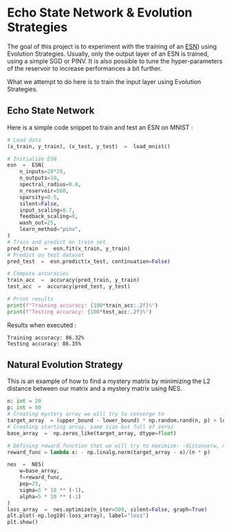 
# Echo State Network & Evolution Strategies

The goal of this project is to experiment with the training of an [ESN](http://www.scholarpedia.org/article/Echo_state_network)) using Evolution Strategies. Usually, only the output layer of an ESN is trained, using a simple SGD or PINV. It is also possible to tune the hyper-parameters of the reservoir to increase performances a bit further.

What we attempt to do here is to train the input layer using Evolution Strategies.

## Echo State Network

Here is a simple code snippet to train and test an ESN on MNIST :
```Python
# Load data
(x_train, y_train), (x_test, y_test)  =  load_mnist()

# Initialize ESN
esn  =  ESN(
	n_inputs=28*28,
	n_outputs=10,
	spectral_radius=0.8,
	n_reservoir=500,
	sparsity=0.5,
	silent=False,
	input_scaling=0.7,
	feedback_scaling=0,
	wash_out=25,
	learn_method="pinv",
)
# Train and predict on train set
pred_train  =  esn.fit(x_train, y_train)
# Predict on test dataset
pred_test  =  esn.predict(x_test, continuation=False)

# Compute accuracies
train_acc  =  accuracy(pred_train, y_train)
test_acc  =  accuracy(pred_test, y_test)

# Print results
print(f"Training accuracy: {100*train_acc:.2f}%")
print(f"Testing accuracy: {100*test_acc:.2f}%")
```
Results when executed :
```
Training accuracy: 86.32%
Testing accuracy: 86.35%
```

## Natural Evolution Strategy

This is an example of how to find a mystery matrix by minimizing the L2 distance between our matrix and a mystery matrix using NES.

```Python
n: int = 20
p: int = 80
# Creating mystery array we will try to converge to
target_array  = (upper_bound - lower_bound) * np.random.rand(n, p) + lower_bound
# Creating starting array, same size but full of zeros
base_array  =  np.zeros_like(target_array, dtype=float)

# Defining reward function that we will try to maximize: -distance(w, mystery)
reward_func = lambda x: - np.linalg.norm(target_array - x)/(n * p)

nes  =  NES(
	w=base_array,
	f=reward_func,
	pop=25,
	sigma=5 * 10 ** (-1),
	alpha=5 * 10 ** (-1)
)
loss_array  =  nes.optimize(n_iter=500, silent=False, graph=True)
plt.plot(-np.log10(-loss_array), label="loss")
plt.show()
```
